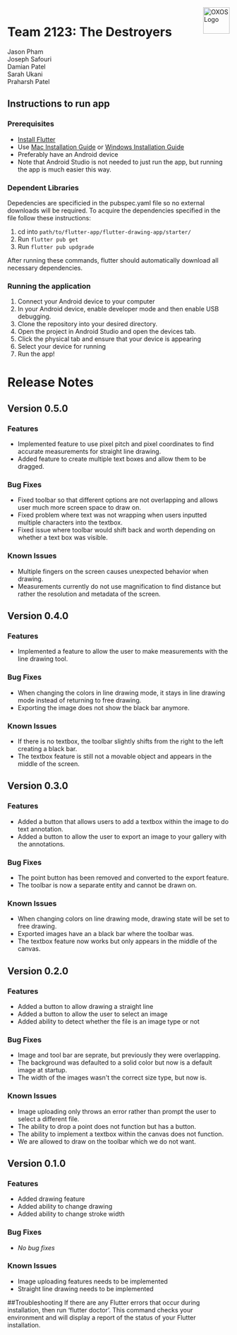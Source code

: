 <a href="/">
    <img src="https://user-images.githubusercontent.com/70985186/154367134-4963a12a-ed37-4089-8d87-2db25e7b9c9c.svg" alt="OXOS Logo" align="right" height="60" />
</a>

# Team 2123: The Destroyers
Jason Pham </br>
Joseph Safouri </br>
Damian Patel </br>
Sarah Ukani </br>
Praharsh Patel </br>

## Instructions to run app

### Prerequisites
- [Install Flutter](https://docs.flutter.dev/get-started/install)
- Use [Mac Installation Guide](https://docs.flutter.dev/get-started/install/macos) or [Windows Installation Guide](https://docs.flutter.dev/get-started/install/windows)
- Preferably have an Android device
- Note that Android Studio is not needed to just run the app, but running the app is much easier this way.

### Dependent Libraries
Depedencies are specificied in the pubspec.yaml file so no external downloads will be required. To acquire the dependencies specified in the file follow these instructions:
1. cd into `path/to/flutter-app/flutter-drawing-app/starter/`
2. Run `flutter pub get`
3. Run `flutter pub updgrade`

After running these commands, flutter should automatically download all necessary dependencies.

### Running the application
1. Connect your Android device to your computer 
1. In your Android device, enable developer mode and then enable USB debugging. 
2. Clone the repository into your desired directory.
3. Open the project in Android Studio and open the devices tab. 
4. Click the physical tab and ensure that your device is appearing 
5. Select your device for running 
6. Run the app! 

# Release Notes
## Version 0.5.0
### Features
<ul>
    <li> Implemented feature to use pixel pitch and pixel coordinates to find accurate measurements for straight line drawing.</li>
    <li>Added feature to create multiple text boxes and allow them to be dragged. </li>
</ul>

### Bug Fixes
<ul>
    <li> Fixed toolbar so that different options are not overlapping and allows user much more screen space to draw on. </li>
    <li> Fixed problem where text was not wrapping when users inputted multiple characters into the textbox. </li>
    <li> Fixed issue where toolbar would shift back and worth depending on whether a text box was visible. </li>
</ul>

### Known Issues
<ul>
    <li> Multiple fingers on the screen causes unexpected behavior when drawing. </li>
    <li >Measurements currently do not use magnification to find distance but rather the resolution and metadata of the screen.  </li>
</ul>

## Version 0.4.0
### Features
<ul>
    <li> Implemented a feature to allow the user to make measurements with the line drawing tool.</li>
</ul>

### Bug Fixes
<ul>
    <li> When changing the colors in line drawing mode, it stays in line drawing mode instead of returning to free drawing.</li>
    <li> Exporting the image does not show the black bar anymore. </li>
</ul>

### Known Issues
<ul>
    <li> If there is no textbox, the toolbar slightly shifts from the right to the left creating a black bar.</li>
    <li> The textbox feature is still not a movable object and appears in the middle of the screen. </li>
</ul>

## Version 0.3.0
### Features
<ul>
    <li> Added a button that allows users to add a textbox within the image to do text annotation.</li>
    <li> Added a button to allow the user to export an image to your gallery with the annotations.</li>
</ul>

### Bug Fixes
<ul>
    <li> The point button has been removed and converted to the export feature.</li>
    <li> The toolbar is now a separate entity and cannot be drawn on.</li>
</ul>

### Known Issues
<ul>
    <li> When changing colors on line drawing mode, drawing state will be set to free drawing.</li>
    <li> Exported images have an a black bar where the toolbar was.</li>
    <li> The textbox feature now works but only appears in the middle of the canvas.</li>
</ul>

## Version 0.2.0
### Features
<ul>
    <li> Added a button to allow drawing a straight line</li>
    <li> Added a button to allow the user to select an image</li>
    <li> Added ability to detect whether the file is an image type or not</li>
</ul>

### Bug Fixes
<ul>
    <li> Image and tool bar are seprate, but previously they were overlapping. </li>
    <li> The background was defaulted to a solid color but now is a default image at startup.</li>
    <li> The width of the images wasn't the correct size type, but now is.</li>
</ul>

### Known Issues
<ul>
    <li> Image uploading only throws an error rather than prompt the user to select a different file.</li>
    <li> The ability to drop a point does not function but has a button.</li>
    <li> The ability to implement a textbox within the canvas does not function.</li>
    <li> We are allowed to draw on the toolbar which we do not want.</li>
</ul>

## Version 0.1.0
### Features
<ul>
    <li> Added drawing feature </li>
    <li> Added ability to change drawing </li>
    <li> Added ability to change stroke width </li>
</ul>

### Bug Fixes
<ul>
    <li> <em>No bug fixes</em> </li>
</ul>

### Known Issues
<ul>
    <li> Image uploading features needs to be implemented </li>
    <li> Straight line drawing needs to be implemented </li>
</ul>

##Troubleshooting
If there are any Flutter errors that occur during installation, then run ‘flutter doctor’. This command checks your environment and will display a report of the status of your Flutter installation.  


